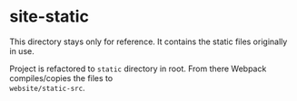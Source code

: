 # site-static

This directory stays only for reference. It contains the static files originally in use.

Project is refactored to `static` directory in root. From there Webpack compiles/copies the files to  
`website/static-src`.

